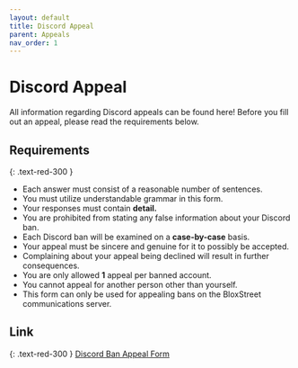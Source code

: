 ```yaml
---
layout: default
title: Discord Appeal
parent: Appeals
nav_order: 1
---
```


# Discord Appeal 
All information regarding Discord appeals can be found here! Before you fill out an appeal, please read the requirements below. 

## Requirements 
{: .text-red-300 }
- Each answer must consist of a reasonable number of sentences.
- You must utilize understandable grammar in this form.
- Your responses must contain **detail.**
- You are prohibited from stating any false information about your Discord ban. 
- Each Discord ban will be examined on a **case-by-case** basis. 
- Your appeal must be sincere and genuine for it to possibly be accepted.
- Complaining about your appeal being declined will result in further consequences.
- You are only allowed **1** appeal per banned account.
- You cannot appeal for another person other than yourself.
- This form can only be used for appealing bans on the BloxStreet communications server.

## Link 
{: .text-red-300 }
[Discord Ban Appeal Form](https://docs.google.com/forms/d/e/1FAIpQLSf2dKMKHNUG3angw5hkBjJ-50IKcRDHsKtluTSpTE2qgiSgUg/viewform)
